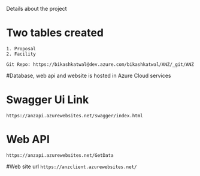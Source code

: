 Details about the project
# Two tables created 
    1. Proposal
    2. Facility

```Git Repo: https://bikashkatwal@dev.azure.com/bikashkatwal/ANZ/_git/ANZ```

#Database, web api and website is hosted in Azure Cloud services

# Swagger Ui Link
```https://anzapi.azurewebsites.net/swagger/index.html```

# Web API
```https://anzapi.azurewebsites.net/GetData```

#Web site url
```https://anzclient.azurewebsites.net/```

